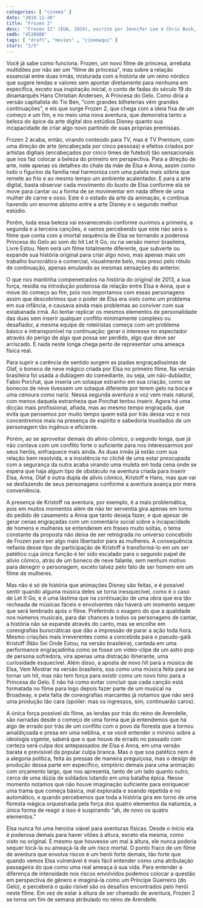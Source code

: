 ```yaml
---
categories: [ "cinema" ]
date: "2019-11-26"
title: "Frozen 2"
desc: '"Frozen II" (EUA, 2019), escrito por Jennifer Lee e Chris Buck, dirigido por Chris Buck e Jennifer Lee, com Kristen Bell, Idina Menzel, Josh Gad, Jonathan Groff, Sterling K. Brown e Evan Rachel Wood. Escrito para o CinemAqui.'
imdb: "4520988"
tags: [ "draft", "movies" , "cinemaqui" ]
stars: "2/5"
---
```

Você já sabe como funciona. Frozen, um novo filme de princesa, arrebata multidões por não ser um "filme de princesa", mas sobre a relação essencial entre duas irmãs, misturada com a história de um reino nórdico que sugere lendas e valores sem apontar diretamente para nenhuma em específica, exceto sua inspiração inicial, o conto de fadas do século 19 do dinamarquês Hans Christian Andersen, A Princesa do Gelo. Como diria a versão capitalista do Tio Ben, "com grandes bilheterias vêm grandes continuações", e eis que surge Frozen 2, que chega com a ideia fixa de um começo e um fim, e no meio uma nova aventura, que demonstra tanto a beleza do ápice da arte digital dos estúdios Disney quanto sua incapacidade de criar algo novo partindo de suas próprias premissas.

Frozen 2 acaba, então, virando conteúdo para TV, mas é TV Premium, com uma direção de arte (encabeçada por cinco pessoas) e efeitos criados por artistas digitais (encabeçados por cinco times de futebol) tão sensacionais que nos faz colocar a beleza do primeiro em perspectiva. Para a direção de arte, note apenas os detalhes do chale da mãe de Elsa e Anna, assim como todo o figurino da família real harmoniza com uma paleta mais sóbria que remete ao frio e ao mesmo tempo um ambiente acalentador. E para a arte digital, basta observar cada movimento do busto de Elsa conforme ela se move para cantar ou a forma de se movimentar em nada difere de uma mulher de carne e osso. Este é o estado da arte da animação, e continua havendo um enorme abismo entre a arte Disney e o segundo melhor estúdio.

Porém, toda essa beleza vai esvanecendo conforme ouvimos a primeira, a segunda e a terceira canções, e vamos percebendo que este não será o filme que conta com a imortal sequência de Elsa se tornando a poderosa Princesa do Gelo ao som do hit Let It Go, ou na versão menor brasileira, Livre Estou. Nem será um filme totalmente diferente, que subverte ou expande sua história original para criar algo novo, mas apenas mais um trabalho burocrático e comercial, visualmente belo, mas preso pelo rótulo de continuação, apenas emulando as mesmas sensações do anterior.

O que nos mantinha compenetrados na história do original de 2013, a sua força, residia na introdução poderosa da relação entre Elsa e Anna, que a move do começo ao fim, pois nos importamos com essas personagens assim que descobrimos que o poder de Elsa era visto como um problema em sua infância, e causava ainda mais problemas ao conviver com sua estabanada irmã. Ao tentar replicar os mesmos elementos de personalidade das duas sem inserir qualquer conflito minimamente complexo ou desafiador, a mesma equipe de roteiristas começa com um problema básico e intransponível na continuação: gerar o interesse no espectador através do perigo de algo que possa ser perdido, algo que deve ser arriscado. E nada neste longa chega perto de representar uma ameaça física real.

Para suprir a carência de sentido surgem as piadas engraçadíssimas de Olaf, o boneco de neve mágico criada por Elsa no primeiro filme. Na versão brasileira foi usada a dublagem do comediante, ou seja, um não-dublador, Fabio Porchat, que inseria um sotaque estranho em sua criação, como se bonecos de neve tivessem um sotaque diferente por terem gelo na boca e uma cenoura como nariz. Nessa segunda aventura a voz vem mais natural, com menos daquela estranheza que Porchat tentou inserir. Agora há uma dicção mais profissional, afiada, mas ao mesmo tempo engraçada, que evita que pensemos por muito tempo quem está por trás dessa voz e nos concentremos mais na presença de espírito e sabedoria inusitados de um personagem tão ingênuo e eficiente.

Porém, ao se aproveitar demais do alívio cômico, o segundo longa, que já não contava com um conflito forte o suficiente para nos interessarmos por seus heróis, enfraquece mais ainda. As duas irmãs já estão com sua relação bem resolvida, e a insistência no clichê de uma estar preocupada com a segurança da outra acaba virando uma muleta em toda cena onde se espera que haja algum tipo de obstáculo na aventura criada para inserir Elsa, Anna, Olaf e outra dupla de alívio cômico, Kristoff e Hans, mas que vai se desfazendo de seus personagens conforme a aventura avança por mera conveniência.

A presença de Kristoff na aventura, por exemplo, é a mais problemática, pois em muitos momentos além de não ter serventia gira apenas em torno do pedido de casamento a Anna que tanto deseja fazer, e que apesar de gerar cenas engraçadas com um comentário social sobre a incapacidade de homens e mulheres se entenderem em frases muito soltas, o tema constante da proposta não deixa de ser retrógrada no universo concebido de Frozen para ser algo mais libertador para as mulheres. A consequência nefasta desse tipo de participação de Kristoff é transformá-lo em um ser patético cuja única função é ter sido escalado para o segundo papel de alívio cômico, atrás de um boneco de neve falante, sem nenhum motivo para denegrir o personagem, exceto talvez pelo fato de ser homem em um filme de mulheres.

Mas não é só de história que animações Disney são feitas, e é possível sentir quando alguma música deles se torna inesquecível, como é o caso de Let It Go, e é uma lástima que na continuação de uma obra que era tão recheada de músicas fáceis e envolventes não haverá um momento sequer que será lembrado após o filme. Preferindo o exagero do que a qualidade nos números musicais, para dar chances a todos os personagens de cantar, a história não se expande através do canto, mas se encolhe em coreografias burocráticas que dão a impressão de parar a ação toda hora. Mesmo criações mais irreverentes como a concebida para o pseudo-galã Kristoff (Não Sei Onde Estou, na versão brasileira), cantada em uma performance engraçadinha como se fosse um video-clipe de um astro pop de persona sofredora, vira apenas uma distração itinerante, uma curiosidade esquecível. Além disso, a aposta de novo hit para a música de Elsa, Vem Mostrar na versão brasileira, soa como uma música feita para se tornar um hit, mas não tem força para existir como um novo hino para a Princesa do Gelo. E não há como evitar concluir que cada canção está formatada no filme para logo depois fazer parte de um musical na Broadway, e pela falta de coreografias marcantes já notamos que não será uma produção tão cara (spoiler: mas os ingressos, sim, continuarão caros).

A única força possível do filme, as lendas por trás do reino de Arendelle, são narradas desde o começo de uma forma que já entendemos que há algo de errado por trás de um conflito com o povo da floresta que a tornou amaldiçoada e presa em uma neblina, e se você entender o mínimo sobre a ideologia vigente, saberá que o que houve de errado no passado com certeza será culpa dos antepassados de Elsa e Anna, em uma versão barata e previsível da popular culpa branca. Mas o que soa patético nem é a alegoria política, feita às pressas de maneira preguiçosa, mas o design de produção dessa parte em específico, simplório demais para uma animação com orçamento largo, que nos apresenta, tanto de um lado quanto outro, cerca de uma dúzia de soldados lutando em uma batalha épica. Nesse momento notamos que não houve imaginação suficiente para enriquecer uma trama que começa básica, mal explorada e soando repetida e no automático, e quando percebemos que toda a história gira em torno de uma floresta mágica orquestrada pela força dos quatro elementos da natureza, a única forma de reagir a isso é suspirando "ah, de novo os quatro elementos."

Elsa nunca foi uma heroína viável para aventuras físicas. Desde o início ela é poderosa demais para haver vilões à altura, exceto ela mesma, como visto no original. E mesmo que houvesse um mal à altura, ele nunca poderia sequer tocá-la ou ameaçá-la de um risco mortal. O ponto fraco de um filme de aventura que envolva riscos é um herói forte demais, tão forte que quando vemos Elsa vulnerável é mais fácil entender como uma atribulação passageira do que como uma real ameaça à sua vida. Para entender a diferença de intensidade nos riscos envolvidos podemos colocar a questão em perspectiva de gênero e imaginá-la como um Príncipe Guerreiro (do Gelo), e perceberá o quão risível são os desafios encontrados pelo herói neste filme. Em vez de estar à altura de ser chamado de aventura, Frozen 2 se torna um fim de semana atribulado no reino de Arendelle.
